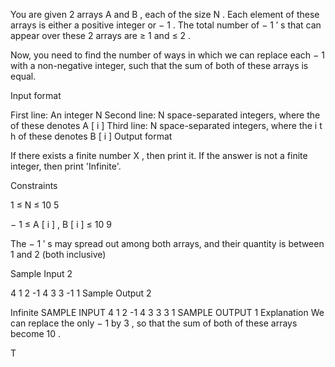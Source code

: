 You are given 
2
 arrays 
A
 and 
B
, each of the size 
N
. Each element of these arrays is either a positive integer or 
−
1
. The total number of 
−
1
′
s
 that can appear over these 
2
 arrays are 
≥
1
 and 
≤
2
.

Now, you need to find the number of ways in which we can replace each 
−
1
 with a non-negative integer, such that the sum of both of these arrays is equal.

Input format

First line: An integer 
N
Second line: 
N
 space-separated integers, where the of these denotes 
A
[
i
]
Third line: 
N
 space-separated integers, where the 
i
t
h
 of these denotes 
B
[
i
]
Output format

If there exists a finite number 
X
, then print it. If the answer is not a finite integer, then print 'Infinite'.

Constraints


1
≤
N
≤
10
5


−
1
≤
A
[
i
]
,
B
[
i
]
≤
10
9

The 
−
1
′
s
 may spread out among both arrays, and their quantity is between 
1
 and 
2
 (both inclusive)

Sample Input 2

4
1 2 -1 4
3 3 -1 1
Sample Output 2

Infinite
SAMPLE INPUT 
4
1 2 -1 4
3 3 3 1
SAMPLE OUTPUT 
1
Explanation
We can replace the only 
−
1
 by 
3
, so that the sum of both of these arrays become 
10
.

T